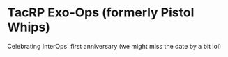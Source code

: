 # TacRP Exo-Ops (formerly Pistol Whips)

Celebrating InterOps' first anniversary (we might miss the date by a bit lol)